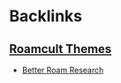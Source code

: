 
# Backlinks
## [Roamcult Themes](<Roamcult Themes.md>)
- [Better Roam Research](<Better Roam Research.md>)


